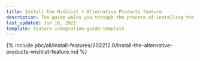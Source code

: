 ```yaml
---
title: Install the Wishlist + Alternative Products feature
description: The guide walks you through the process of installing the Alternative products and Wishlist features into the project.
last_updated: Jun 16, 2021
template: feature-integration-guide-template
---
```


{% include pbc/all/install-features/202212.0/install-the-alternative-products-wishlist-feature.md %} <!-- To edit, see /_includes/pbc/all/install-features/202212.0/install-the-alternative-products-wishlist-feature.md -->
